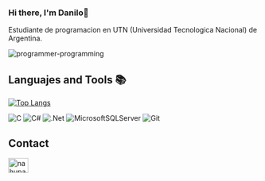 ### Hi there, I'm Danilo👋

Estudiante de programacion en UTN (Universidad Tecnologica Nacional) de Argentina.

![programmer-programming](https://github.com/danilovukosich/danilovukosich/assets/86834937/4eb1bf0c-9396-4cc1-ae25-5d89627dbf0a)

## Languajes and Tools 📚

[![Top Langs](https://github-readme-stats.vercel.app/api/top-langs/?username=danilovukosich&layout=donut)](https://github.com/danilovukosich/github-readme-stats)

![C](https://img.shields.io/badge/c-%2300599C.svg?style=for-the-badge&logo=c&logoColor=white)  ![C#](https://img.shields.io/badge/c%23-%23239120.svg?style=for-the-badge&logo=c-sharp&logoColor=white)  ![.Net](https://img.shields.io/badge/.NET-5C2D91?style=for-the-badge&logo=.net&logoColor=white)  ![MicrosoftSQLServer](https://img.shields.io/badge/Microsoft%20SQL%20Server-CC2927?style=for-the-badge&logo=microsoft%20sql%20server&logoColor=white)  	![Git](https://img.shields.io/badge/git-%23F05033.svg?style=for-the-badge&logo=git&logoColor=white)

## Contact

<a href="https://linkedin.com/in/danilovukosich" target="blank"><img align="center" src="https://raw.githubusercontent.com/rahuldkjain/github-profile-readme-generator/master/src/images/icons/Social/linked-in-alt.svg" alt="nahupazos" height="30" width="40" /></a>




